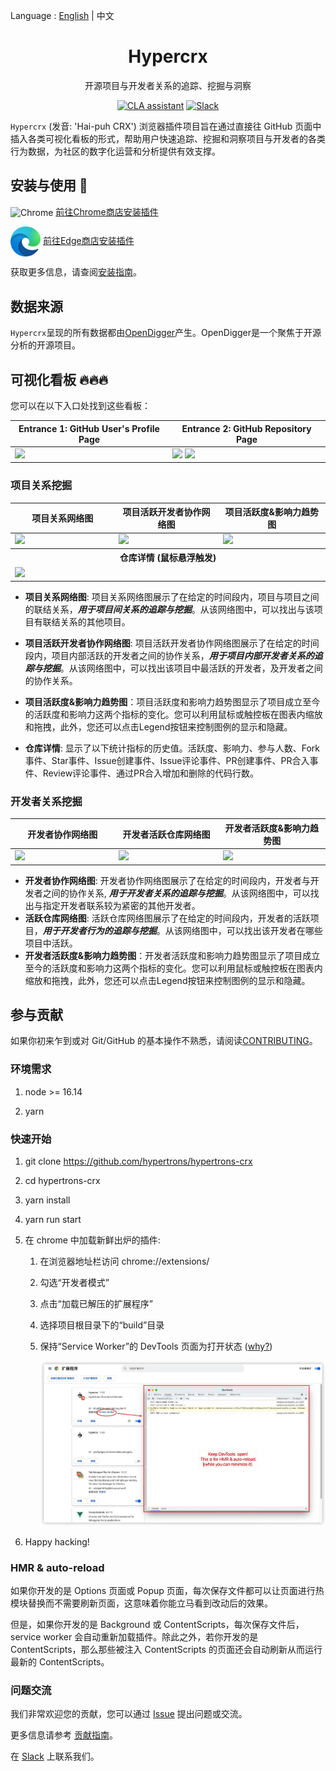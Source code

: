 Language : [English](./README.md) | 中文

<h1 align="center">Hypercrx</h1>

<div align="center">

开源项目与开发者关系的追踪、挖掘与洞察

[![CLA assistant](https://cla-assistant.io/readme/badge/hypertrons/hypertrons-crx)](https://cla-assistant.io/hypertrons/hypertrons-crx)
[![Slack](https://img.shields.io/badge/slack-join_chat-success.svg?logo=slack)](https://join.slack.com/t/hypertrons/shared_invite/zt-1a7tfc1tx-5YP8m59Yg~vSqiMBMeUJnQ)

</div>

`Hypercrx` (发音: 'Hai-puh CRX') 浏览器插件项目旨在通过直接往 GitHub 页面中插入各类可视化看板的形式，帮助用户快速追踪、挖掘和洞察项目与开发者的各类行为数据，为社区的数字化运营和分析提供有效支撑。

## 安装与使用 📢

<img src="https://raw.githubusercontent.com/alrra/browser-logos/90fdf03c/src/chrome/chrome.svg" width="48" alt="Chrome" valign="middle"> [前往Chrome商店安装插件](https://chrome.google.com/webstore/detail/hypercrx/ijchfbpdgeljmhnhokmekkecpbdkgabc)

<img src="https://raw.githubusercontent.com/alrra/browser-logos/90fdf03c/src/edge/edge.svg" width="48" alt="Edge" valign="middle"> [前往Edge商店安装插件](https://microsoftedge.microsoft.com/addons/detail/hypercrx/lbbajaehiibofpconjgdjonmkidpcome)

获取更多信息，请查阅[安装指南](./INSTALLATION.zh-CN.md)。

## 数据来源

`Hypercrx`呈现的所有数据都由[OpenDigger](https://github.com/X-lab2017/open-digger)产生。OpenDigger是一个聚焦于开源分析的开源项目。

## 可视化看板 🔥🔥🔥

您可以在以下入口处找到这些看板：

<table>
  <thead>
    <tr>
      <th width="50%">Entrance 1: GitHub User's Profile Page</th>
      <th width="50%">Entrance 2: GitHub Repository Page</th>
    </tr>
  </thead>
  <tbody>
    <tr>
      <td>
        <img
          src="https://user-images.githubusercontent.com/32434520/180445548-63d5e0ce-635f-4e7b-bed7-e4bcbf2dc8c4.png"
        />
      </td>
      <td>
        <img
          src="https://user-images.githubusercontent.com/32434520/180447103-76ff1e25-ec35-4e7f-bd54-9d98545ca1df.png"
        />
        <img
          src="https://user-images.githubusercontent.com/32434520/180446790-50b6a53b-119e-4b74-a08d-dda146fb9f29.png"
        />
      </td>
    </tr>
  </tbody>
</table>

### 项目关系挖掘

 <table> 
   <thead> 
     <tr> 
       <th width="33%">项目关系网络图</th> 
       <th width="33%">项目活跃开发者协作网络图</th> 
       <th width="34%">项目活跃度&影响力趋势图</th> 
     </tr> 
   </thead> 
   <tbody> 
     <tr> 
       <td> 
         <img 
           src="https://hypertrons.oss-cn-shanghai.aliyuncs.com/images/readme-prn.gif"
         /> 
       </td> 
       <td> 
         <img 
           src="https://hypertrons.oss-cn-shanghai.aliyuncs.com/images/readme-dcnp.gif"
         /> 
       </td> 
       <td>
         <img 
           src="https://hypertrons.oss-cn-shanghai.aliyuncs.com/images/readme_activity%26influence.gif"
         /> </td>
     </tr> 
     <tr> 
       <th colspan="3">仓库详情 (鼠标悬浮触发)</th> 
     </tr> 
     <tr> 
       <td colspan="3"> 
         <img 
           src="https://user-images.githubusercontent.com/32434520/199235703-a5609b58-35f0-4c26-ad94-8ddc98915147.png"
         /> 
       </td> 
     </tr> 
   </tbody> 
 </table> 


- **项目关系网络图**: 项目关系网络图展示了在给定的时间段内，项目与项目之间的联结关系，**_用于项目间关系的追踪与挖掘_**。从该网络图中，可以找出与该项目有联结关系的其他项目。

- **项目活跃开发者协作网络图**: 项目活跃开发者协作网络图展示了在给定的时间段内，项目内部活跃的开发者之间的协作关系，**_用于项目内部开发者关系的追踪与挖掘_**。从该网络图中，可以找出该项目中最活跃的开发者，及开发者之间的协作关系。

- **项目活跃度&影响力趋势图**：项目活跃度和影响力趋势图显示了项目成立至今的活跃度和影响力这两个指标的变化。您可以利用鼠标或触控板在图表内缩放和拖拽，此外，您还可以点击Legend按钮来控制图例的显示和隐藏。

- **仓库详情**: 显示了以下统计指标的历史值。活跃度、影响力、参与人数、Fork事件、Star事件、Issue创建事件、Issue评论事件、PR创建事件、PR合入事件、Review评论事件、通过PR合入增加和删除的代码行数。

### 开发者关系挖掘

 <table> 
   <thead> 
     <tr> 
       <th width="33%">开发者协作网络图</th> 
       <th width="33%">开发者活跃仓库网络图</th> 
       <th width="34%">开发者活跃度&影响力趋势图</th> 
     </tr> 
   </thead> 
   <tbody> 
     <tr> 
       <td> 
         <img 
           src="https://hypertrons.oss-cn-shanghai.aliyuncs.com/images/readme-dcn.gif"
         /> 
       </td> 
       <td> 
         <img 
           src="https://hypertrons.oss-cn-shanghai.aliyuncs.com/images/readme-dmpr.gif"
         /> 
       </td> 
       <td>
         <img 
           src="https://hypertrons.oss-cn-shanghai.aliyuncs.com/images/readme_activity%26influence.gif"
         /> </td>
     </tr> 
   </tbody> 
 </table> 



- **开发者协作网络图**: 开发者协作网络图展示了在给定的时间段内，开发者与开发者之间的协作关系, ***用于开发者关系的追踪与挖掘***。从该网络图中，可以找出与指定开发者联系较为紧密的其他开发者。
- **活跃仓库网络图**: 活跃仓库网络图展示了在给定的时间段内，开发者的活跃项目，***用于开发者行为的追踪与挖掘***。从该网络图中，可以找出该开发者在哪些项目中活跃。
- **开发者活跃度&影响力趋势图**：开发者活跃度和影响力趋势图显示了项目成立至今的活跃度和影响力这两个指标的变化。您可以利用鼠标或触控板在图表内缩放和拖拽，此外，您还可以点击Legend按钮来控制图例的显示和隐藏。

## 参与贡献

如果你初来乍到或对 Git/GitHub 的基本操作不熟悉，请阅读[CONTRIBUTING](./CONTRIBUTING.md)。

### 环境需求

1. node >= 16.14

2. yarn
### 快速开始

1. git clone https://github.com/hypertrons/hypertrons-crx

2. cd hypertrons-crx

3. yarn install

4. yarn run start

5. 在 chrome 中加载新鲜出炉的插件:

   1. 在浏览器地址栏访问 chrome://extensions/

   2. 勾选“开发者模式”

   3. 点击“加载已解压的扩展程序”

   4. 选择项目根目录下的“build”目录

   5. 保持“Service Worker”的 DevTools 页面为打开状态 ([why?](https://github.com/hypertrons/hypertrons-crx/pull/274#discussion_r811878203))

      ![](./assets/keep-service-worker-devtools-open.jpeg)

6. Happy hacking!

### HMR & auto-reload

如果你开发的是 Options 页面或 Popup 页面，每次保存文件都可以让页面进行热模块替换而不需要刷新页面，这意味着你能立马看到改动后的效果。

但是，如果你开发的是 Background 或 ContentScripts，每次保存文件后，service worker 会自动重新加载插件。除此之外，若你开发的是 ContentScripts，那么那些被注入 ContentScripts 的页面还会自动刷新从而运行最新的 ContentScripts。

### 问题交流

我们非常欢迎您的贡献，您可以通过 [Issue](https://github.com/hypertrons/hypertrons-crx/issues) 提出问题或交流。

更多信息请参考 [贡献指南](./CONTRIBUTING.md)。

在 <a href="https://join.slack.com/t/hypertrons/shared_invite/zt-1a7tfc1tx-5YP8m59Yg~vSqiMBMeUJnQ" target="_blank">Slack</a> 上联系我们。
